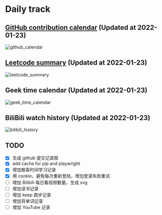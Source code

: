 # Daily track

## [GitHub contribution calendar](https://github.com/j178) (Updated at 2022-01-23)
![github_calendar](https://s2.loli.net/2022/01/23/MkT6ZfUhysxcoRq.png)

## [Leetcode summary](https://leetcode-cn.com/u/j178) (Updated at 2022-01-23)
![leetcode_summary](https://s2.loli.net/2022/01/23/9KMrXAp7bVRBnYk.png)

## Geek time calendar (Updated at 2022-01-23)
![geek_time_calendar](https://s2.loli.net/2022/01/23/MEJNBoOjU7Dy2RG.png)

## BiliBili watch history (Updated at 2022-01-23)
![bilibili_history]()


## TODO
- [x] 生成 github 提交记录图
- [x] add cache for pip and playwright
- [x] 增加极客时间学习记录
- [x] 用 cookie，避免每次重新登陆，增加登录失败重试
- [ ] 增加 Bilibili 每日看视频数量，生成 svg
- [ ] 增加读书记录
- [ ] 增加 keep 跑步记录
- [ ] 增加背单词记录
- [ ] 增加 YouTube 记录
